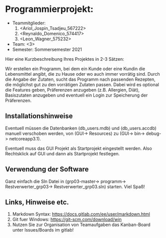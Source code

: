 # Programmierprojekt: <Restverwerter>

* Teammitglieder:
	1. <Ariol_Jospin_Tsadjeu_567222>
	2. <Reynaldo_Domenico_574417>
	3. <Leon_Wagner_575232>
* Team: <3>
* Semester: Sommersemester 2021

Hier eine Kurzbeschreibung Ihres Projektes in 2-3 Sätzen:

Wir erstellen ein Programm, bei dem ein Kunde oder eine Kundin die Lebensmittel angibt, die zu Hause oder wo auch immer vorrätig sind. Durch die Angabe der Zutaten, sucht das Programm nach passenden Rezepten, die möglichst gut zu den vorrätigen Zutaten passen. Dabei wird es optional die Features geben, Präferenzen anzugeben (z.B. Allergien, Diät), Basiszutaten anzugeben und eventuell ein Login zur Speicherung der Präferenzen.

## Installationshinweise

Eventuell müssen die Datenbanken (db_users.mdb) und (db_users.accdb) manuell verschoben werden, von (GUI-> Resources) zu (GUI-> bin-> debug-> netcoreapp3.1).

Eventuell muss das GUI Projekt als Startprojekt eingestellt werden. Also Rechtsklick auf GUI und dann als Startprojekt festlegen.

## Verwendung der Software

Ganz einfach die Sln Datei in (grp03-master-> programm-> Restverwerter_grp03-> Restverwerter_grp03.sln) starten. Viel Spaß!

## Links, Hinweise etc.

1. Markdown Syntax: https://docs.gitlab.com/ee/user/markdown.html
2. Git fuer Windows: https://git-scm.com/download/win
3. Nutzen Sie zur Organisation von Teamaufgaben das Kanban-Board unter Issues/Boards im gitlab!